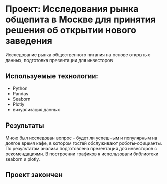 # Проект: Исследования рынка общепита в Москве для принятия решения об открытии нового заведения

Исследование рынка общественного питания на основе открытых данных, подготовка презентации для инвесторов

## Используемые технологии:
- Python
- Pandas
- Seaborn
- Plotly
- визуализация данных

## Результаты
Мною был исследован вопрос - будет ли успешным и популярным на долгое время кафе, в
котором гостей обслуживают роботы-официанты. По результатам анализа подготовлена
презентация для инвесторов с рекомендациями. В построении графиков я использовали
библиотеки seaborn и plotly.


## Проект закончен
